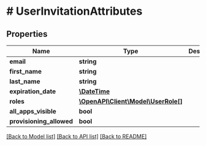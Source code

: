 # # UserInvitationAttributes

## Properties

Name | Type | Description | Notes
------------ | ------------- | ------------- | -------------
**email** | **string** |  | [optional] 
**first_name** | **string** |  | [optional] 
**last_name** | **string** |  | [optional] 
**expiration_date** | [**\DateTime**](\DateTime.md) |  | [optional] 
**roles** | [**\OpenAPI\Client\Model\UserRole[]**](UserRole.md) |  | [optional] 
**all_apps_visible** | **bool** |  | [optional] 
**provisioning_allowed** | **bool** |  | [optional] 

[[Back to Model list]](../../README.md#documentation-for-models) [[Back to API list]](../../README.md#documentation-for-api-endpoints) [[Back to README]](../../README.md)


